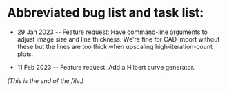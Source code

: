 # Abbreviated bug list and task list:

* 29 Jan 2023 --
Feature request: Have command-line arguments to adjust image size and line
thickness. We're fine for CAD import without these but the lines are too
thick when upscaling high-iteration-count plots.

* 11 Feb 2023 --
Feature request: Add a Hilbert curve generator.


_(This is the end of the file.)_

